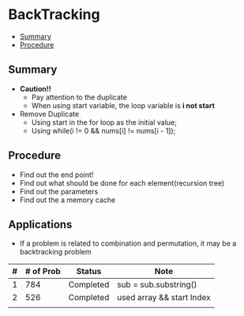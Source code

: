 # BackTracking
- [Summary](#summary)
- [Procedure](#procedure)

## <h2 id = "summary">Summary</h2>
- **Caution!!**
  - Pay attention to the duplicate
  - When using start variable, the loop variable is **i not start**
- Remove Duplicate
  - Using start in the for loop as the initial value;
  - Using while(i != 0 && nums[i] != nums[i - 1]);

## <h2 id = "procedure">Procedure</h2>
- Find out the end point!
- Find out what should be done for each element(recursion tree)
- Find out the parameters
- Find out the a memory cache

## <h2 id = "applications">Applications</h2>
- If a problem is related to combination and permutation, it may be a backtracking problem


| #   | # of Prob | Status    | Note                      |
| --- | --------- | --------- | ------------------------- |
| 1   | 784       | Completed | sub = sub.substring()     |
| 2   | 526       | Completed | used array && start Index |
|     |           |           |                           |
